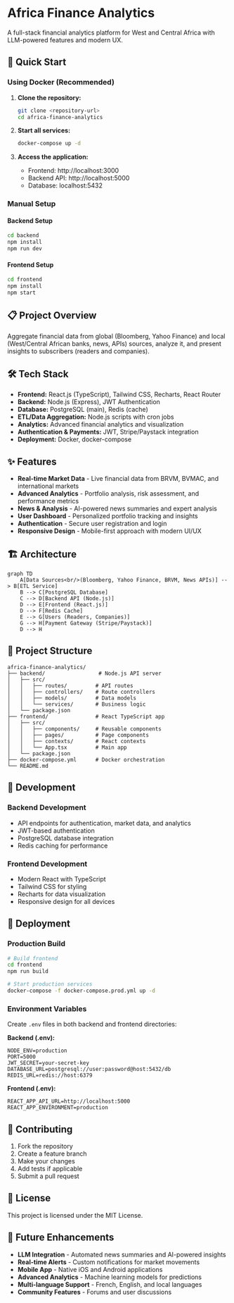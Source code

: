 # Africa Finance Analytics

A full-stack financial analytics platform for West and Central Africa with LLM-powered features and modern UX.

## 🚀 Quick Start

### Using Docker (Recommended)

1. **Clone the repository:**
   ```bash
   git clone <repository-url>
   cd africa-finance-analytics
   ```

2. **Start all services:**
   ```bash
   docker-compose up -d
   ```

3. **Access the application:**
   - Frontend: http://localhost:3000
   - Backend API: http://localhost:5000
   - Database: localhost:5432

### Manual Setup

#### Backend Setup
```bash
cd backend
npm install
npm run dev
```

#### Frontend Setup
```bash
cd frontend
npm install
npm start
```

## 📋 Project Overview

Aggregate financial data from global (Bloomberg, Yahoo Finance) and local (West/Central African banks, news, APIs) sources, analyze it, and present insights to subscribers (readers and companies).

## 🛠 Tech Stack

- **Frontend:** React.js (TypeScript), Tailwind CSS, Recharts, React Router
- **Backend:** Node.js (Express), JWT Authentication
- **Database:** PostgreSQL (main), Redis (cache)
- **ETL/Data Aggregation:** Node.js scripts with cron jobs
- **Analytics:** Advanced financial analytics and visualization
- **Authentication & Payments:** JWT, Stripe/Paystack integration
- **Deployment:** Docker, docker-compose

## ✨ Features

- **Real-time Market Data** - Live financial data from BRVM, BVMAC, and international markets
- **Advanced Analytics** - Portfolio analysis, risk assessment, and performance metrics
- **News & Analysis** - AI-powered news summaries and expert analysis
- **User Dashboard** - Personalized portfolio tracking and insights
- **Authentication** - Secure user registration and login
- **Responsive Design** - Mobile-first approach with modern UI/UX

## 🏗 Architecture

```mermaid
graph TD
    A[Data Sources<br/>(Bloomberg, Yahoo Finance, BRVM, News APIs)] --> B[ETL Service]
    B --> C[PostgreSQL Database]
    C --> D[Backend API (Node.js)]
    D --> E[Frontend (React.js)]
    D --> F[Redis Cache]
    E --> G[Users (Readers, Companies)]
    G --> H[Payment Gateway (Stripe/Paystack)]
    D --> H
```

## 📁 Project Structure

```
africa-finance-analytics/
├── backend/                 # Node.js API server
│   ├── src/
│   │   ├── routes/         # API routes
│   │   ├── controllers/    # Route controllers
│   │   ├── models/         # Data models
│   │   └── services/       # Business logic
│   └── package.json
├── frontend/               # React TypeScript app
│   ├── src/
│   │   ├── components/     # Reusable components
│   │   ├── pages/          # Page components
│   │   ├── contexts/       # React contexts
│   │   └── App.tsx         # Main app
│   └── package.json
├── docker-compose.yml      # Docker orchestration
└── README.md
```

## 🔧 Development

### Backend Development
- API endpoints for authentication, market data, and analytics
- JWT-based authentication
- PostgreSQL database integration
- Redis caching for performance

### Frontend Development
- Modern React with TypeScript
- Tailwind CSS for styling
- Recharts for data visualization
- Responsive design for all devices

## 🚀 Deployment

### Production Build
```bash
# Build frontend
cd frontend
npm run build

# Start production services
docker-compose -f docker-compose.prod.yml up -d
```

### Environment Variables
Create `.env` files in both backend and frontend directories:

**Backend (.env):**
```
NODE_ENV=production
PORT=5000
JWT_SECRET=your-secret-key
DATABASE_URL=postgresql://user:password@host:5432/db
REDIS_URL=redis://host:6379
```

**Frontend (.env):**
```
REACT_APP_API_URL=http://localhost:5000
REACT_APP_ENVIRONMENT=production
```

## 🤝 Contributing

1. Fork the repository
2. Create a feature branch
3. Make your changes
4. Add tests if applicable
5. Submit a pull request

## 📄 License

This project is licensed under the MIT License.

## 🔮 Future Enhancements

- **LLM Integration** - Automated news summaries and AI-powered insights
- **Real-time Alerts** - Custom notifications for market movements
- **Mobile App** - Native iOS and Android applications
- **Advanced Analytics** - Machine learning models for predictions
- **Multi-language Support** - French, English, and local languages
- **Community Features** - Forums and user discussions
